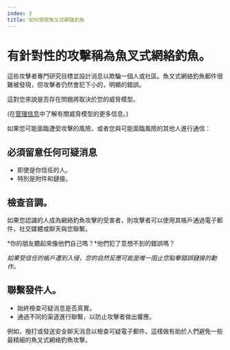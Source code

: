 ```yaml
---
index: 3
title: 如何發現魚叉式網路釣魚
---
```

# 有針對性的攻擊稱為魚叉式網絡釣魚。

這些攻擊者專門研究目標並設計消息以欺騙一個人或社區。魚叉式網絡釣魚郵件很難被發現，但攻擊者仍然會犯下小的，明顯的錯誤。

這對您來說是否存在問題將取決於您的威脅模型。

(在[管理信息](umbrella://information/managing-information)中了解有關威脅模型的更多信息。)

如果您可能面臨遭受攻擊的風險，或者您與可能面臨風險的其他人進行通信：

## 必須留意任何可疑消息

*   即使是你信任的人。
*   特別是附件和鏈接。

## 檢查音調。

如果您認識的人成為網絡釣魚攻擊的受害者，則攻擊者可以使用其帳戶通過電子郵件，社交媒體或聊天與您聯繫。

*你的朋友聽起來像他們自己嗎？*他們犯了意想不到的錯誤嗎？

*如果受信任的帳戶遭到入侵，您的自然反應可能是唯一阻止您點擊錯誤鏈接的動作。*

## 聯繫發件人。

*   始終檢查可疑消息是否真實。
*   通過不同的渠道進行聯繫，以防止攻擊者做出響應。

例如，撥打或發送安全聊天消息以檢查可疑電子郵件。這樣做有助於人們避免一些最精細的魚叉式網絡釣魚攻擊。